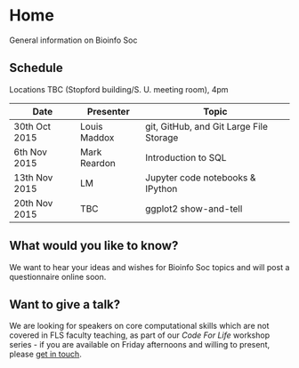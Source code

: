 # Home
General information on Bioinfo Soc

## Schedule

Locations TBC (Stopford building/S. U. meeting room), 4pm

|Date | Presenter | Topic |
|------------- | -------------|------------|
|30th Oct 2015 | Louis Maddox | git, GitHub, and Git Large File Storage|
|6th Nov 2015 | Mark Reardon | Introduction to SQL|
|13th Nov 2015 | LM | Jupyter code notebooks & IPython|
|20th Nov 2015 | TBC | ggplot2 show-and-tell|

## What would you like to know?

We want to hear your ideas and wishes for Bioinfo Soc topics and will post a questionnaire online soon.

## Want to give a talk?

We are looking for speakers on core computational skills which are not covered in
FLS faculty teaching, as part of our _Code For Life_ workshop series - if you are
available on Friday afternoons and willing to present, please [get in touch](mailto:UoMBioinfoSoc@gmail.com).
